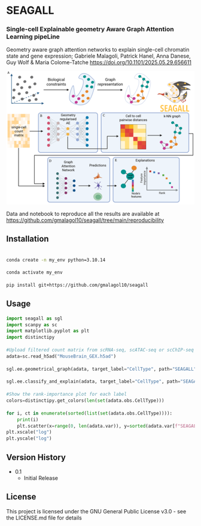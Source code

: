 # SEAGALL
### Single-cell Explainable geometry Aware Graph Attention Learning pipeLine

Geometry aware graph attention networks to explain single-cell chromatin state and gene expression; Gabriele Malagoli, Patrick Hanel, Anna Danese, Guy Wolf & Maria Colome-Tatche
https://doi.org/10.1101/2025.05.29.656611

![alt text](https://github.com/gmalagol10/seagall/blob/main/seagall/GnnFig1.png?raw=true)


Data and notebook to reproduce all the results are available at https://github.com/gmalagol10/seagall/tree/main/reproducibility
## Installation

```bash

conda create -n my_env python=3.10.14

conda activate my_env

pip install git+https://github.com/gmalagol10/seagall
```

## Usage

```python
import seagall as sgl
import scanpy as sc
import matplotlib.pyplot as plt
import distinctipy

#Upload filtered count matrix from scRNA-seq, scATAC-seq or scChIP-seq experiment
adata=sc.read_h5ad("MouseBrain_GEX.h5ad")

sgl.ee.geometrical_graph(adata, target_label="CellType", path="SEAGALL")

sgl.ee.classify_and_explain(adata, target_label="CellType", path="SEAGALL", hypopt=0.25)

#Show the rank-importance plot for each label
colors=distinctipy.get_colors(len(set(adata.obs.CellType)))

for i, ct in enumerate(sorted(list(set(adata.obs.CellType)))):
    print(i)
    plt.scatter(x=range(0, len(adata.var)), y=sorted(adata.var[f"SEAGALL_Importance_for_{ct}"])[::-1], c=colors[i])
plt.xscale("log")
plt.yscale("log")
```


## Version History

* 0.1
    * Initial Release


## License

This project is licensed under the GNU General Public License v3.0 - see the LICENSE.md file for details


